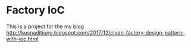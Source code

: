 # Factory IoC

This is a project for the my blog http://kusnaditjung.blogspot.com/2017/12/clean-factory-design-pattern-with-ioc.html


